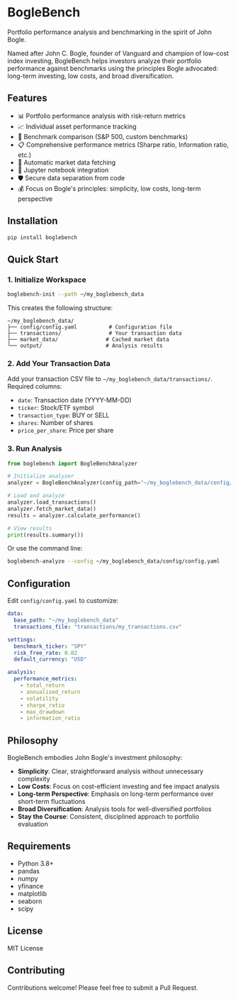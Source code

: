 # BogleBench

Portfolio performance analysis and benchmarking in the spirit of John Bogle.

Named after John C. Bogle, founder of Vanguard and champion of low-cost index investing, BogleBench helps investors analyze their portfolio performance against benchmarks using the principles Bogle advocated: long-term investing, low costs, and broad diversification.

## Features

- 📊 Portfolio performance analysis with risk-return metrics  
- 📈 Individual asset performance tracking
- 🎯 Benchmark comparison (S&P 500, custom benchmarks)
- 📋 Comprehensive performance metrics (Sharpe ratio, Information ratio, etc.)
- 🔄 Automatic market data fetching  
- 📓 Jupyter notebook integration
- 🛡️ Secure data separation from code
- 💰 Focus on Bogle's principles: simplicity, low costs, long-term perspective

## Installation

```bash
pip install boglebench
```

## Quick Start

### 1. Initialize Workspace

```bash
boglebench-init --path ~/my_boglebench_data
```

This creates the following structure:
```
~/my_boglebench_data/
├── config/config.yaml          # Configuration file
├── transactions/               # Your transaction data  
├── market_data/               # Cached market data
└── output/                    # Analysis results
```

### 2. Add Your Transaction Data

Add your transaction CSV file to `~/my_boglebench_data/transactions/`. Required columns:
- `date`: Transaction date (YYYY-MM-DD)
- `ticker`: Stock/ETF symbol
- `transaction_type`: BUY or SELL
- `shares`: Number of shares
- `price_per_share`: Price per share

### 3. Run Analysis

```python
from boglebench import BogleBenchAnalyzer

# Initialize analyzer
analyzer = BogleBenchAnalyzer(config_path="~/my_boglebench_data/config/config.yaml")

# Load and analyze
analyzer.load_transactions()
analyzer.fetch_market_data()
results = analyzer.calculate_performance()

# View results
print(results.summary())
```

Or use the command line:
```bash
boglebench-analyze --config ~/my_boglebench_data/config/config.yaml
```

## Configuration

Edit `config/config.yaml` to customize:

```yaml
data:
  base_path: "~/my_boglebench_data"
  transactions_file: "transactions/my_transactions.csv"

settings:
  benchmark_ticker: "SPY"
  risk_free_rate: 0.02
  default_currency: "USD"

analysis:
  performance_metrics:
    - total_return
    - annualized_return
    - volatility
    - sharpe_ratio
    - max_drawdown
    - information_ratio
```

## Philosophy

BogleBench embodies John Bogle's investment philosophy:

- **Simplicity**: Clear, straightforward analysis without unnecessary complexity
- **Low Costs**: Focus on cost-efficient investing and fee impact analysis  
- **Long-term Perspective**: Emphasis on long-term performance over short-term fluctuations
- **Broad Diversification**: Analysis tools for well-diversified portfolios
- **Stay the Course**: Consistent, disciplined approach to portfolio evaluation

## Requirements

- Python 3.8+
- pandas
- numpy
- yfinance
- matplotlib
- seaborn
- scipy

## License

MIT License

## Contributing

Contributions welcome! Please feel free to submit a Pull Request.